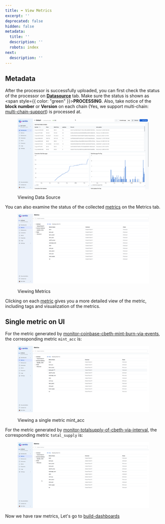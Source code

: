 ```yaml
---
title: ➡ View Metrics
excerpt: ''
deprecated: false
hidden: false
metadata:
  title: ''
  description: ''
  robots: index
next:
  description: ''
---
```

## Metadata

After the processor is successfully uploaded, you can first check the status of the processor on [**Datasource**](ui-layout) tab. Make sure the status is shown as <span style={{ color: "green" }}>**PROCESSING**</span>. Also, take notice of the **block number** or **Version** on each chain (Yes, we support multi-chain: [multi-chain-support](multi-chain-support "mention")) is processed at.

<figure>
  <img src="https://raw.githubusercontent.com/sentioxyz/docs/v1.0/assets/datasource.gif" alt="" />
  <figcaption>
    <p>Viewing Data Source</p>
  </figcaption>
</figure>

You can also examine the status of the collected [metrics](ui-layout) on the Metrics tab.

<figure>
  <img src="https://raw.githubusercontent.com/sentioxyz/docs/v1.0/assets/image (5) (4) (1).png" alt="" />
  <figcaption>
    <p>Viewing Metrics</p>
  </figcaption>
</figure>

Clicking on each [metric](metrics) gives you a more detailed view of the metric, including tags and visualization of the metrics.

## Single metric on UI

For the metric generated by [monitor-coinbase-cbeth-mint-burn-via-events](monitor-coinbase-cbeth-mint-burn-via-events "mention"), the corresponding metric `mint_acc` is:

<figure>
  <img src="https://raw.githubusercontent.com/sentioxyz/docs/v1.0/assets/mintAcc.gif" alt="" />
  <figcaption>
    <p>Viewing a single metric mint_acc</p>
  </figcaption>
</figure>

For the metric generated by [monitor-totalsupply-of-cbeth-via-interval](monitor-totalsupply-of-cbeth-via-interval "mention"), the corresponding metric `total_supply` is:

<figure>
  <img src="https://raw.githubusercontent.com/sentioxyz/docs/v1.0/assets/totalSupply.gif" alt="" />
  <figcaption></figcaption>
</figure>

Now we have raw metrics, Let's go to [build-dashboards](build-dashboards "mention")